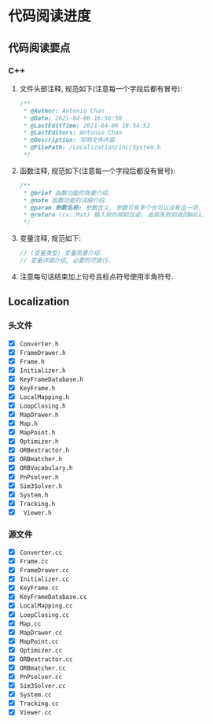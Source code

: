 # 代码阅读进度

## 代码阅读要点

### C++

1. 文件头部注释, 规范如下(注意每一个字段后都有冒号):

   ```c++
   /**
    * @Author: Antonio Chan
    * @Date: 2021-04-06 16:56:50
    * @LastEditTime: 2021-04-06 18:54:52
    * @LastEditors: Antonio Chan
    * @Description: 写明文件内容.
    * @FilePath: /Localization/inc/System.h
    */
   ```

2. 函数注释, 规范如下(注意每一个字段后都没有冒号):

   ```c++
   /**
    * @brief 函数功能的简要介绍.
    * @note 函数功能的详细介绍.
    * @param 参数名称: 参数含义, 参数可有多个也可以没有这一项.
    * @return (cv::Mat) 输入帧的相机位姿, 追踪失败则返回NULL.
    */
   ```

3. 变量注释, 规范如下:

   ```c++
   // (变量类型) 变量简要介绍.
   // 变量详细介绍, 必要时可换行.
   ```

4. 注意每句话结束加上句号且标点符号使用半角符号.

## Localization

### 头文件

- [x] `Converter.h`
- [x] `FrameDrawer.h`
- [x] `Frame.h`
- [x] `Initializer.h`
- [x] `KeyFrameDatabase.h`
- [x] `KeyFrame.h`
- [x] `LocalMapping.h`
- [x] `LoopClosing.h`
- [x] `MapDrawer.h`
- [x] `Map.h`
- [x] `MapPoint.h`
- [x] `Optimizer.h`
- [x] `ORBextractor.h`
- [x] `ORBmatcher.h`
- [x] `ORBVocabulary.h`
- [x] `PnPsolver.h`
- [x] `Sim3Solver.h`
- [x] `System.h`
- [x] `Tracking.h`
- [x] ` Viewer.h`

### 源文件

- [x] `Converter.cc`
- [x] `Frame.cc`
- [x] `FrameDrawer.cc`
- [x] `Initializer.cc`
- [x] `KeyFrame.cc`
- [x] `KeyFrameDatabase.cc`
- [x] `LocalMapping.cc`
- [x] `LoopClosing.cc`
- [x] `Map.cc`
- [x] `MapDrawer.cc`
- [x] `MapPoint.cc`
- [x] `Optimizer.cc`
- [x] `ORBextractor.cc`
- [x] `ORBmatcher.cc`
- [x] `PnPsolver.cc`
- [x] `Sim3Solver.cc`
- [x] `System.cc`
- [x] `Tracking.cc`
- [x] `Viewer.cc`